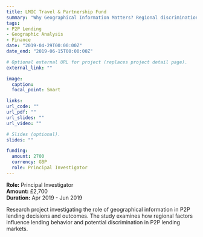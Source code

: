 ```yaml
---
title: LMIC Travel & Partnership Fund
summary: "Why Geographical Information Matters? Regional discrimination in P2P Lending relationships | £2,700 | Principal Investigator"
tags:
- P2P Lending
- Geographic Analysis
- Finance
date: "2019-04-29T00:00:00Z"
date_end: "2019-06-15T00:00:00Z"

# Optional external URL for project (replaces project detail page).
external_link: ""

image:
  caption: 
  focal_point: Smart

links:
url_code: ""
url_pdf: ""
url_slides: ""
url_video: ""

# Slides (optional).
slides: ""

funding:
  amount: 2700
  currency: GBP
  role: Principal Investigator
---
```


**Role:** Principal Investigator  
**Amount:** £2,700  
**Duration:** Apr 2019 - Jun 2019

Research project investigating the role of geographical information in P2P lending decisions and outcomes. The study examines how regional factors influence lending behavior and potential discrimination in P2P lending markets.
